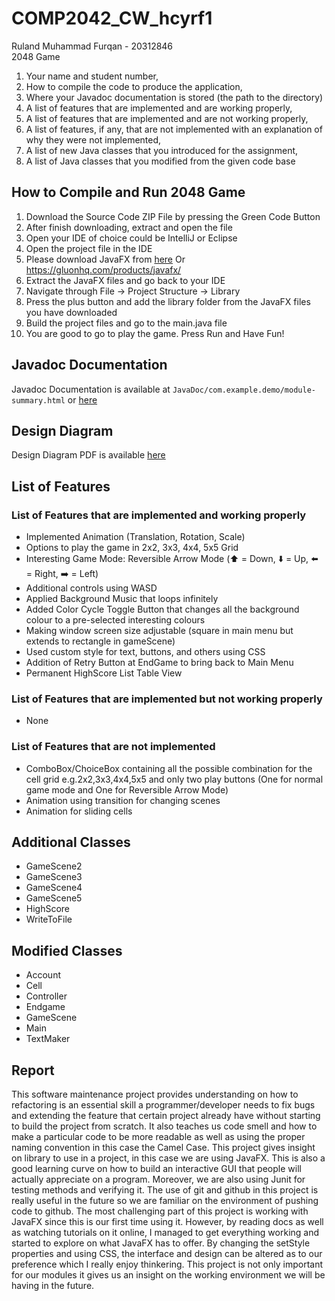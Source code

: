 # COMP2042_CW_hcyrf1  
Ruland Muhammad Furqan - 20312846  
2048 Game
1. Your name and student number,
2. How to compile the code to produce the application,
3. Where your Javadoc documentation is stored (the path to the directory)
4. A list of features that are implemented and are working properly,
5. A list of features that are implemented and are not working properly,
6. A list of features, if any, that are not implemented with an explanation of why they
were not implemented,
7. A list of new Java classes that you introduced for the assignment,
8. A list of Java classes that you modified from the given code base

## How to Compile and Run 2048 Game
1. Download the Source Code ZIP File by pressing the Green Code Button
2. After finish downloading, extract and open the file
3. Open your IDE of choice could be IntelliJ or Eclipse 
4. Open the project file in the IDE
5. Please download JavaFX from [here](https://gluonhq.com/products/javafx/) Or https://gluonhq.com/products/javafx/
6. Extract the JavaFX files and go back to your IDE
7. Navigate through File -> Project Structure -> Library
8. Press the plus button and add the library folder from the JavaFX files you have downloaded
9. Build the project files and go to the main.java file
10. You are good to go to play the game. Press Run and Have Fun!

## Javadoc Documentation
Javadoc Documentation is available at `JavaDoc/com.example.demo/module-summary.html` or [here](https://github.com/ruland39/COMP2042_CW_hcyrf1/blob/827d25dfd4baf1e51a0b3da3b1aadbebac82f75f/JavaDoc/com.example.demo/module-summary.html)

## Design Diagram
Design Diagram PDF is available [here](https://www.youtube.com)

## List of Features
### List of Features that are implemented and working properly
- Implemented Animation (Translation, Rotation, Scale)
- Options to play the game in 2x2, 3x3, 4x4, 5x5 Grid
- Interesting Game Mode: Reversible Arrow Mode (⬆️ = Down, ⬇️ = Up, ⬅️ = Right, ➡️ = Left)
- Additional controls using WASD
- Applied Background Music that loops infinitely
- Added Color Cycle Toggle Button that changes all the background colour to a pre-selected interesting colours
- Making window screen size adjustable (square in main menu but extends to rectangle in gameScene)
- Used custom style for text, buttons, and others using CSS
- Addition of Retry Button at EndGame to bring back to Main Menu
- Permanent HighScore List Table View

### List of Features that are implemented but not working properly
- None

### List of Features that are not implemented
- ComboBox/ChoiceBox containing all the possible combination for the cell grid e.g.2x2,3x3,4x4,5x5 and only two play buttons (One for normal game mode and One for Reversible Arrow Mode)
- Animation using transition for changing scenes
- Animation for sliding cells

## Additional Classes
- GameScene2
- GameScene3
- GameScene4
- GameScene5
- HighScore
- WriteToFile

## Modified Classes
- Account
- Cell
- Controller
- Endgame
- GameScene
- Main
- TextMaker

## Report
This software maintenance project provides understanding on how to refactoring is an essential skill a programmer/developer needs to fix bugs and extending the feature that certain project already have without starting to build the project from scratch. It also teaches us code smell and how to make a particular code to be more readable as well as using the proper naming convention in this case the Camel Case. This project gives insight on library to use in a project, in this case we are using JavaFX. This is also a good learning curve on how to build an interactive GUI that people will actually appreciate on a program. Moreover, we are also using Junit for testing methods and verifying it. The use of git and github in this project is really useful in the future so we are familiar on the environment of pushing code to github. The most challenging part of this project is working with JavaFX since this is our first time using it. However, by reading docs as well as watching tutorials on it online, I managed to get everything working and started to explore on what JavaFX has to offer. By changing the setStyle properties and using CSS, the interface and design can be altered as to our preference which I really enjoy thinkering. This project is not only important for our modules it gives us an insight on the working environment we will be having in the future.
